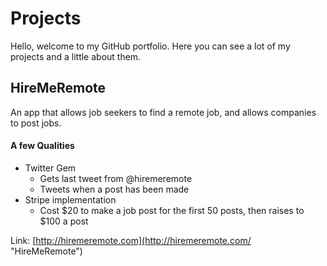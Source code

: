 # Projects

Hello, welcome to my GitHub portfolio. Here you can see a lot of my projects and a little about them.

## HireMeRemote

An app that allows job seekers to find a remote job, and allows companies to post jobs.

#### A few Qualities

* Twitter Gem
	* Gets last tweet from @hiremeremote
	* Tweets when a post has been made
* Stripe implementation
	* Cost $20 to make a job post for the first 50 posts, then raises to $100 a post

Link: [http://hiremeremote.com](http://hiremeremote.com/ "HireMeRemote")
<!-- ![alt tag](https://raw.githubusercontent.com/drewg233/EmailSystem/master/app/assets/images/emailsystem.png) -->
